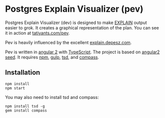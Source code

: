 # Postgres Explain Visualizer (pev)

Postgres Explain Visualizer (dev) is designed to make [EXPLAIN](http://www.postgresql.org/docs/current/static/sql-explain.html) output easier to grok. It creates a graphical representation of the plan. You can see it in action at [tatiyants.com/pev](http://tatiyants.com/pev/#/plans).

Pev is heavily influenced by the excellent [explain.depesz.com](http://explain.depesz.com/).

Pev is written in [angular 2](https://angular.io/) with [TypeScript](http://www.typescriptlang.org/). The project is based on [angular2 seed](https://github.com/mgechev/angular2-seed). It requires [npm](https://www.npmjs.com/), [gulp](http://gulpjs.com/), [tsd](http://definitelytyped.org/tsd/), and [compass](http://compass-style.org/).


## Installation

```
npm install
npm start
```

You may also need to install tsd and compass:

```
npm install tsd -g
gem install compass
```
